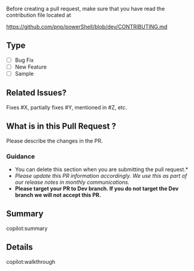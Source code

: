 <!-- The PnP PowerShell team is currently a beta pilot for GitHub Copilot for Pull Requests, please leave this template unchanged for now -->

Before creating a pull request, make sure that you have read the contribution file located at

https://github.com/pnp/powerShell/blob/dev/CONTRIBUTING.md

## Type ##
- [ ] Bug Fix
- [ ] New Feature
- [ ] Sample

## Related Issues? ##
Fixes #X, partially fixes #Y, mentioned in #Z, etc.

## What is in this Pull Request ? ##
Please describe the changes in the PR. 

### Guidance ###
* You can delete this section when you are submitting the pull request.* 
* *Please update this PR information accordingly. We use this as part of our release notes in monthly communications.*
* **Please target your PR to Dev branch. If you do not target the Dev branch we will not accept this PR.**


## Summary 
<!-- cspell:disable-next-line -->
copilot:summary

## Details 
<!-- cspell:disable-next-line -->
copilot:walkthrough